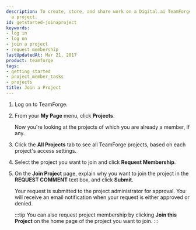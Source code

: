 ```yaml
---
description: To create, store, and share work on a Digital.ai TeamForge site, first join
  a project.
id: getstarted-joinaproject
keywords:
- log in
- log on
- join a project
- request membership
lastUpdatedAt: Mar 21, 2017
product: teamforge
tags:
- getting_started
- project_member_tasks
- projects
title: Join a Project
---
```


1. Log on to TeamForge.
2. From your **My Page** menu, click **Projects**.

   Now you're looking at the projects of which you are already a member, if any.
3. Click the **All Projects** tab to see all TeamForge projects, based on each project's access settings.
4. Select the project you want to join and click **Request Membership**.
5. On the **Join Project** page, explain why you want to join the project in the **REQUEST COMMENT** text box, and click **Submit**.

   Your request is submitted to the project administrator for approval. You will receive an email notification when your request is either approved or denied.

   :::tip
   You can also request project membership by clicking **Join this Project** on the home page of the project you want to join.
   :::
